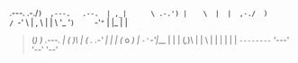   .---.      .-./`)  ,---.   .--. 
  | ,_|      \ .-.') |    \  |  | 
,-./  )      / `-' \ |  ,  \ |  | 
\  '_ '`)     `-'`"` |  |\_ \|  | 
 > (_)  )     .---.  |  _( )_\  | 
(  .  .-'     |   |  | (_ o _)  | 
 `-'`-'|___   |   |  |  (_,_)\  | 
  |        \  |   |  |  |    |  | 
  `--------`  '---'  '--'    '--' 
                                  
